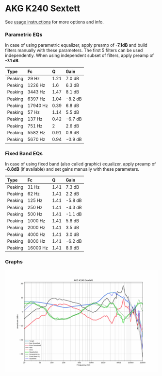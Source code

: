 # AKG K240 Sextett
See [usage instructions](https://github.com/jaakkopasanen/AutoEq#usage) for more options and info.

### Parametric EQs
In case of using parametric equalizer, apply preamp of **-7.1dB** and build filters manually
with these parameters. The first 5 filters can be used independently.
When using independent subset of filters, apply preamp of **-7.1 dB**.

| Type    | Fc       |    Q | Gain    |
|:--------|:---------|:-----|:--------|
| Peaking | 29 Hz    | 1.21 | 7.0 dB  |
| Peaking | 1226 Hz  | 1.6  | 6.3 dB  |
| Peaking | 3443 Hz  | 1.47 | 8.1 dB  |
| Peaking | 6397 Hz  | 1.04 | -8.2 dB |
| Peaking | 17940 Hz | 0.39 | 6.8 dB  |
| Peaking | 57 Hz    | 1.14 | 5.5 dB  |
| Peaking | 137 Hz   | 0.42 | -6.7 dB |
| Peaking | 751 Hz   | 2    | 2.6 dB  |
| Peaking | 5582 Hz  | 0.91 | 0.9 dB  |
| Peaking | 5670 Hz  | 0.94 | -0.9 dB |

### Fixed Band EQs
In case of using fixed band (also called graphic) equalizer, apply preamp of **-8.8dB**
(if available) and set gains manually with these parameters.

| Type    | Fc       |    Q | Gain    |
|:--------|:---------|:-----|:--------|
| Peaking | 31 Hz    | 1.41 | 7.3 dB  |
| Peaking | 62 Hz    | 1.41 | 2.2 dB  |
| Peaking | 125 Hz   | 1.41 | -5.8 dB |
| Peaking | 250 Hz   | 1.41 | -4.3 dB |
| Peaking | 500 Hz   | 1.41 | -1.1 dB |
| Peaking | 1000 Hz  | 1.41 | 5.8 dB  |
| Peaking | 2000 Hz  | 1.41 | 3.5 dB  |
| Peaking | 4000 Hz  | 1.41 | 3.0 dB  |
| Peaking | 8000 Hz  | 1.41 | -6.2 dB |
| Peaking | 16000 Hz | 1.41 | 8.9 dB  |

### Graphs
![](./AKG%20K240%20Sextett.png)